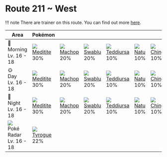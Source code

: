 # Route 211 ~ West

!!! note
    There are trainer on this route. You can find out more [here](../../trainer_changes/route_211__west/).

Area                                         | Pokémon                       | &nbsp;                      | &nbsp;                      | &nbsp;                         | &nbsp;                    | &nbsp;
---                                          | ---                           | ---                         | ---                         | ---                            | ---                       | ---
🌅<br>Morning<br>Lv. 16 - 18                  | ![][307]<br>[Meditite]<br>30% | ![][066]<br>[Machop]<br>20% | ![][333]<br>[Swablu]<br>20% | ![][216]<br>[Teddiursa]<br>10% | ![][177]<br>[Natu]<br>10% | ![][433]<br>[Chingling]<br>10%
🌞<br>Day<br>Lv. 16 - 18                      | ![][307]<br>[Meditite]<br>30% | ![][066]<br>[Machop]<br>20% | ![][333]<br>[Swablu]<br>20% | ![][216]<br>[Teddiursa]<br>10% | ![][177]<br>[Natu]<br>10% | ![][433]<br>[Chingling]<br>10%
🌙<br>Night<br>Lv. 16 - 18                    | ![][307]<br>[Meditite]<br>30% | ![][066]<br>[Machop]<br>20% | ![][333]<br>[Swablu]<br>20% | ![][216]<br>[Teddiursa]<br>10% | ![][177]<br>[Natu]<br>10% | ![][433]<br>[Chingling]<br>10%
![][poke-radar]<br>Poké Radar<br>Lv. 16 - 18 | ![][236]<br>[Tyrogue]<br>22%  | &nbsp;                      | &nbsp;                      | &nbsp;                         | &nbsp;                    | &nbsp;

[Machop]: ../../pokemon_changes/066/
[Natu]: ../../pokemon_changes/177/
[Teddiursa]: ../../pokemon_changes/216/
[Tyrogue]: ../../pokemon_changes/236/
[Meditite]: ../../pokemon_changes/307/
[Swablu]: ../../pokemon_changes/333/
[Chingling]: ../../pokemon_changes/433/
[poke-radar]: ../img/items/poke-radar.png
[066]: ../img/pokemon/066.png
[177]: ../img/pokemon/177.png
[216]: ../img/pokemon/216.png
[236]: ../img/pokemon/236.png
[307]: ../img/pokemon/307.png
[333]: ../img/pokemon/333.png
[433]: ../img/pokemon/433.png
